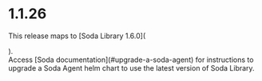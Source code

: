 # 1.1.26

This release maps to \[Soda Library 1.6.0]\(

).\
Access \[Soda documentation]\(#upgrade-a-soda-agent) for instructions to upgrade a Soda Agent helm chart to use the latest version of Soda Library.
